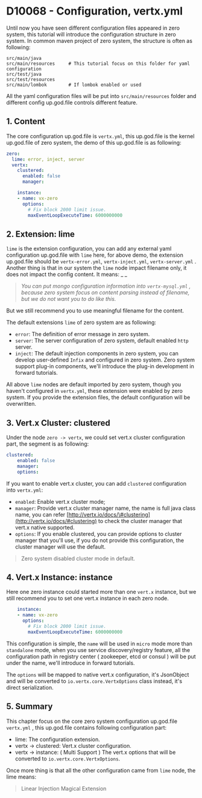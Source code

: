 # D10068 - Configuration, vertx.yml

Until now you have seen different configuration files appeared in zero system, this tutorial will introduce the
configuration structure in zero system. In common maven project of zero system, the structure is often as following:

```folder
src/main/java
src/main/resources     # This tutorial focus on this folder for yaml configuration
src/test/java
src/test/resources
src/main/lombok        # If lombok enabled or used
```

All the yaml configuration files will be put into `src/main/resources` folder and different config up.god.file controls
different feature.

## 1. Content

The core configuration up.god.file is `vertx.yml`, this up.god.file is the kernel up.god.file of zero system, the demo
of this up.god.file is as following:

```yaml
zero:
  lime: error, inject, server
  vertx:
    clustered:
      enabled: false
      manager:

    instance:
    - name: vx-zero
      options:
        # Fix block 2000 limit issue.
        maxEventLoopExecuteTime: 6000000000
```

## 2. Extension: lime

`lime` is the extension configuration, you can add any external yaml configuration up.god.file with `lime` here, for
above demo, the extension up.god.file should be `vertx-error.yml`, `vertx-inject.yml`, `vertx-server.yml` . Another
thing is that in our system the `lime` node impact filename only, it does not impact the config content. It means: _ _

> _You can put mongo configuration information into _`vertx-mysql.yml`_ , because zero system focus on content parsing instead of filename, but we do not want you to do like this._

But we still recommend you to use meaningful filename for the content.

The default extensions `lime` of zero system are as following:

* `error`: The definition of error message in zero system.
* `server`: The server configuration of zero system, default enabled `http` server.
* `inject`: The default injection components in zero system, you can develop user-defined `Infix` and configured in zero
  system. Zero system support plug-in components, we'll introduce the plug-in development in forward tutorials.

All above `lime` nodes are default imported by zero system, though you haven't configured in `vertx.yml`, these
extension were enabled by zero system. If you provide the extension files, the default configuration will be
overwritten.

## 3. Vert.x Cluster: clustered

Under the node `zero -> vertx`, we could set vert.x cluster configuration part, the segment is as following:

```yaml
clustered:
    enabled: false
    manager: 
    options:
```

If you want to enable vert.x cluster, you can add `clustered` configuration into `vertx.yml`:

* `enabled`: Enable vert.x cluster mode;
* `manager`: Provide vert.x cluster manager name, the name is full java class name, you can
  refer [http://vertx.io/docs/\#clustering](http://vertx.io/docs/#clustering) to check the cluster manager that vert.x
  native supported.
* `options`: If you enable clustered, you can provide options to cluster manager that you'll use, if you do not provide
  this configuration, the cluster manager will use the default.

> Zero system disabled cluster mode in default.

## 4. Vert.x Instance: instance

Here one zero instance could started more than one `vert.x` instance, but we still recommend you to set one vert.x
instance in each zero node.

```yaml
    instance:
    - name: vx-zero
      options:
        # Fix block 2000 limit issue.
        maxEventLoopExecuteTime: 6000000000
```

This configuration is simple, the `name` will be used in `micro` mode more than `standalone` mode, when you use service
discovery/registry feature, all the configuration path in registry center \( zookeeper, etcd or consul \) will be put
under the name, we'll introduce in forward tutorials.

The `options` will be mapped to native vert.x configuration, it's JsonObject and will be converted
to `io.vertx.core.VertxOptions` class instead, it's direct serialization.

## 5. Summary

This chapter focus on the core zero system configuration up.god.file `vertx.yml` , this up.god.file contains following
configuration part:

* lime: The configuration extension.
* vertx -&gt; clustered: Vert.x cluster configuration.
* vertx -&gt; instance: \( Multi Support \) The vert.x options that will be converted to `io.vertx.core.VertxOptions`.

Once more thing is that all the other configuration came from `lime` node, the lime means:

> Linear Injection Magical Extension



